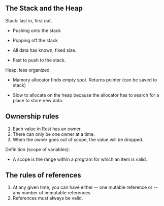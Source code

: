 ## The Stack and the Heap

Stack: last in, first out. 

- Pushing onto the stack
- Popping off the stack
- All data has known, fixed size.

- Fast to push to the stack.


Heap: less organized

- Mamory allocator finds empty spot. Returns pointer (can be saved to stack)

- Slow to allocate on the heap because the allocator has to search for a place to store new data.


## Ownership rules

1. Each value in Rust has an owner.
2. There can only be one owner at a time.
3. When the owner goes out of scope, the value will be dropped.

Definition (scope of variables):
- A scope is the range within a program for which an item is valid.

## The rules of references

1. At any given time, you can have either
-- one mutable reference or
-- any number of immutable references
2. References must always be valid.
